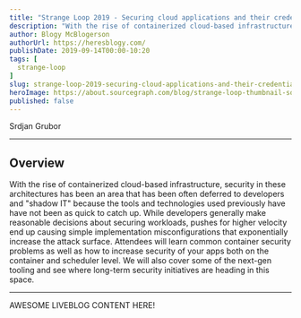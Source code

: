 ```yaml
---
title: "Strange Loop 2019 - Securing cloud applications and their credentials"
description: "With the rise of containerized cloud-based infrastructure, security in these architectures has been an area that has been often deferred to developers and \"shadow IT\" because the tools and technologies used previously have have not been as quick to catch up. While developers generally make reasonable decisions about securing workloads, pushes for higher velocity end up causing simple implementation misconfigurations that exponentially increase the attack surface. Attendees will learn common container security problems as well as how to increase security of your apps both on the container and scheduler level. We will also cover some of the next-gen tooling and see where long-term security initiatives are heading in this space."
author: Blogy McBlogerson
authorUrl: https://heresblogy.com/
publishDate: 2019-09-14T00:00-10:20
tags: [
  strange-loop
]
slug: strange-loop-2019-securing-cloud-applications-and-their-credentials
heroImage: https://about.sourcegraph.com/blog/strange-loop-thumbnail-square-v2.jpg
published: false
---
```


<div className="container p-0 liveblog-presenters">
  <div className="row m-0">
      <p className=" mr-12 m-0">
        <span className="liveblog-presenters__name">Srdjan Grubor</span>
        <a href="https://twitter.com/sgnn7" target="_blank" title="Twitter"><i className="fa fa-twitter pr-2"></i></a>
        <a href="https://github.com/sgnn7" target="_blank" title="GitHub"><i className="fa fa-github pr-2"></i></a>
        <a href="https://sgnn7.org" target="_blank" title="Speaker's site"><i className="fa fa-globe pr-2"></i></a>
      </p>
  </div>
</div>

---

## Overview

With the rise of containerized cloud-based infrastructure, security in these architectures has been an area that has been often deferred to developers and \"shadow IT\" because the tools and technologies used previously have have not been as quick to catch up. While developers generally make reasonable decisions about securing workloads, pushes for higher velocity end up causing simple implementation misconfigurations that exponentially increase the attack surface. Attendees will learn common container security problems as well as how to increase security of your apps both on the container and scheduler level. We will also cover some of the next-gen tooling and see where long-term security initiatives are heading in this space.

---

AWESOME LIVEBLOG CONTENT HERE!
